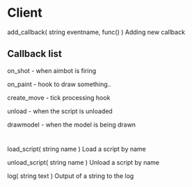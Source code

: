 # Client
add_callback( string eventname, func() )
Adding new callback

## Callback list
on_shot - when aimbot is firing

on_paint - hook to draw something..

create_move - tick processing hook

unload - when the script is unloaded

drawmodel - when the model is being drawn

#
load_script( string name )
Load a script by name

unload_script( string name )
Unload a script by name

log( string text )
Output of a string to the log
